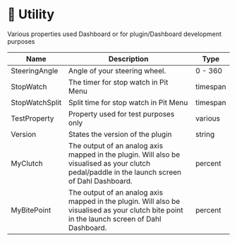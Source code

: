 # 🔨 Utility

Various properties used Dashboard or for plugin/Dashboard development purposes

<table data-view="cards"><thead><tr><th>Name</th><th>Description</th><th>Type</th></tr></thead><tbody><tr><td>SteeringAngle</td><td>Angle of your steering wheel.</td><td>0 - 360</td></tr><tr><td>StopWatch</td><td>The timer for stop watch in Pit Menu</td><td>timespan</td></tr><tr><td>StopWatchSplit</td><td>Split time for stop watch in Pit Menu</td><td>timespan</td></tr><tr><td>TestProperty</td><td>Property used for test purposes only</td><td>various</td></tr><tr><td>Version</td><td>States the version of the plugin</td><td>string</td></tr><tr><td>MyClutch</td><td>The output of an analog axis mapped in the plugin. Will also be visualised as your clutch pedal/paddle in the launch screen of Dahl Dashboard.</td><td>percent</td></tr><tr><td>MyBitePoint</td><td>The output of an analog axis mapped in the plugin. Will also be visualised as your clutch bite point in the launch screen of Dahl Dashboard.</td><td>percent</td></tr></tbody></table>
